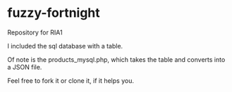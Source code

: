 # fuzzy-fortnight
Repository for RIA1

I included the sql database with a table.

Of note is the products_mysql.php, which takes the table and converts into a JSON file.

Feel free to fork it or clone it, if it helps you.
